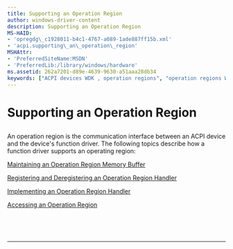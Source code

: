 ```yaml
---
title: Supporting an Operation Region
author: windows-driver-content
description: Supporting an Operation Region
MS-HAID:
- 'opregdg\_c1928011-b4c1-4767-a089-1ade887ff15b.xml'
- 'acpi.supporting\_an\_operation\_region'
MSHAttr:
- 'PreferredSiteName:MSDN'
- 'PreferredLib:/library/windows/hardware'
ms.assetid: 262a7201-d89e-4639-9630-a51aaa28db34
keywords: ["ACPI devices WDK , operation regions", "operation regions WDK ACPI", "function drivers WDK ACPI , operation regions", "WDM function drivers WDK ACPI , operation regions"]
---
```


# Supporting an Operation Region


## <a href="" id="ddk-supporting-an-operation-region-kg"></a>


An operation region is the communication interface between an ACPI device and the device's function driver. The following topics describe how a function driver supports an operating region:

[Maintaining an Operation Region Memory Buffer](maintaining-an-operation-region-memory-buffer.md)

[Registering and Deregistering an Operation Region Handler](registering-and-deregistering-an-operation-region-handler.md)

[Implementing an Operation Region Handler](implementing-an-operation-region-handler.md)

[Accessing an Operation Region](accessing-an-operation-region.md)

 

 


--------------------


